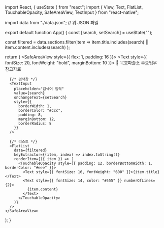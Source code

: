 import React, { useState } from "react";
import { View, Text, FlatList, TouchableOpacity, SafeAreaView, TextInput } from "react-native";

import data from "./data.json"; // 위 JSON 파일

export default function App() {
  const [search, setSearch] = useState("");

  const filtered = data.sections.filter(item =>
    item.title.includes(search) || item.content.includes(search)
  );

  return (
    <SafeAreaView style={{ flex: 1, padding: 16 }}>
      <Text style={{ fontSize: 20, fontWeight: "bold", marginBottom: 10 }}>
        📖 묵호파출소 주요업무 참고자료
      </Text>

      {/* 검색창 */}
      <TextInput
        placeholder="검색어 입력"
        value={search}
        onChangeText={setSearch}
        style={{
          borderWidth: 1,
          borderColor: "#ccc",
          padding: 8,
          marginBottom: 12,
          borderRadius: 8
        }}
      />

      {/* 리스트 */}
      <FlatList
        data={filtered}
        keyExtractor={(item, index) => index.toString()}
        renderItem={({ item }) => (
          <TouchableOpacity style={{ padding: 12, borderBottomWidth: 1, borderColor: "#eee" }}>
            <Text style={{ fontSize: 16, fontWeight: "600" }}>{item.title}</Text>
            <Text style={{ fontSize: 14, color: "#555" }} numberOfLines={2}>
              {item.content}
            </Text>
          </TouchableOpacity>
        )}
      />
    </SafeAreaView>
  );
}
